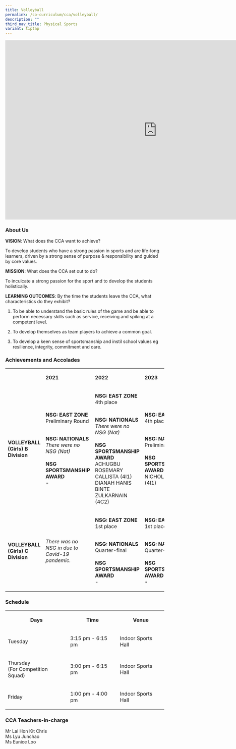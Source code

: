 ```yaml
---
title: Volleyball
permalink: /co-curriculum/cca/volleyball/
description: ""
third_nav_title: Physical Sports
variant: tiptap
---
```

<div class="iframe-wrapper">
<iframe height="569" width="960" allowfullscreen="true" frameborder="0" src="https://docs.google.com/presentation/d/1rA7CNzw502cMxohIqboqdbk4WvhP9e9Y3sLPYeHGv7g/embed?start=true&amp;loop=true&amp;delayms=3000"></iframe>
</div>
<h3>About Us</h3>
<p><strong>VISION</strong>: What does the CCA want to achieve?&nbsp;</p>
<p>To develop students who have a strong passion in sports and are life-long
learners, driven by a strong sense of purpose &amp; responsibility and
guided by core values.</p>
<p><strong>MISSION</strong>: What does the CCA set out to do?</p>
<p>To inculcate a strong passion for the sport and to develop the students
holistically.</p>
<p><strong>LEARNING OUTCOMES</strong>: By the time the students leave the
CCA, what characteristics do they exhibit?</p>
<ol data-tight="true" class="tight">
<li>
<p>To be able to understand the basic rules of the game and be able to perform
necessary skills such as service, receiving and spiking at a competent
level.</p>
</li>
<li>
<p>To develop themselves as team players to achieve a common goal.</p>
</li>
<li>
<p>To develop a keen sense of sportsmanship and instil school values eg resilience,
integrity, commitment and care.</p>
</li>
</ol>
<h3>Achievements and Accolades</h3>
<table style="minWidth: 100px">
<colgroup>
<col>
<col>
<col>
<col>
</colgroup>
<tbody>
<tr>
<td rowspan="1" colspan="1">
<p><strong>&nbsp;</strong>
</p>
</td>
<td rowspan="1" colspan="1">
<p><strong>2021</strong>
</p>
</td>
<td rowspan="1" colspan="1">
<p><strong>2022</strong>
</p>
</td>
<td rowspan="1" colspan="1">
<p><strong>2023</strong>
</p>
</td>
</tr>
<tr>
<td rowspan="1" colspan="1">
<p><strong>VOLLEYBALL (Girls) B Division</strong>
</p>
</td>
<td rowspan="1" colspan="1">
<p><strong>NSG: EAST ZONE <br></strong>Preliminary Round</p>
<p><strong><br>NSG: NATIONALS<br></strong><em>There were no NSG (Nat)</em><strong><br><br>NSG SPORTSMANSHIP AWARD<br>-</strong>
</p>
</td>
<td rowspan="1" colspan="1">
<p><strong>NSG: EAST ZONE <br></strong>4th place</p>
<p><strong><br>NSG: NATIONALS<br></strong><em>There were no NSG (Nat)</em><strong><br><br>NSG SPORTSMANSHIP AWARD<br></strong>ACHUGBU
ROSEMARY CALLISTA (4I1)
<br>DIANAH HANIS BINTE ZULKARNAIN (4C2)</p>
</td>
<td rowspan="1" colspan="1">
<p><strong>NSG: EAST ZONE <br></strong>4th place</p>
<p><strong><br>NSG: NATIONALS<br></strong>Preliminary Round<strong><br><br>NSG SPORTSMANSHIP AWARD<br></strong>NICHOLE
TAN (4I1)</p>
</td>
</tr>
<tr>
<td rowspan="1" colspan="1">
<p><strong>VOLLEYBALL (Girls) C Division</strong>
</p>
</td>
<td rowspan="1" colspan="1">
<p><em>There was no NSG in due to Covid-19 pandemic.</em>
</p>
</td>
<td rowspan="1" colspan="1">
<p><strong>NSG: EAST ZONE <br></strong>1st place</p>
<p><strong><br>NSG: NATIONALS<br></strong>Quarter-final<strong><br><br>NSG SPORTSMANSHIP AWARD<br></strong>-</p>
</td>
<td rowspan="1" colspan="1">
<p><strong>NSG: EAST ZONE <br></strong>1st place</p>
<p><strong><br>NSG: NATIONALS<br></strong>Quarter-final<strong><br><br>NSG SPORTSMANSHIP AWARD<br>-</strong>
</p>
</td>
</tr>
</tbody>
</table>
<h3>Schedule</h3>
<table style="minWidth: 75px">
<colgroup>
<col>
<col>
<col>
</colgroup>
<tbody>
<tr>
<th rowspan="1" colspan="1">
<p>Days</p>
</th>
<th rowspan="1" colspan="1">
<p>Time</p>
</th>
<th rowspan="1" colspan="1">
<p>Venue</p>
</th>
</tr>
<tr>
<td rowspan="1" colspan="1">
<p>Tuesday</p>
</td>
<td rowspan="1" colspan="1">
<p>3:15 pm - 6:15 pm
<br>
</p>
</td>
<td rowspan="1" colspan="1">
<p>Indoor Sports Hall
<br>
</p>
</td>
</tr>
<tr>
<td rowspan="1" colspan="1">
<p>Thursday
<br>(For Competition Squad)</p>
</td>
<td rowspan="1" colspan="1">
<p>3:00 pm - 6:15 pm</p>
</td>
<td rowspan="1" colspan="1">
<p>Indoor Sports Hall</p>
</td>
</tr>
<tr>
<td rowspan="1" colspan="1">
<p>Friday
<br>
</p>
</td>
<td rowspan="1" colspan="1">
<p>1:00 pm - 4:00 pm
<br>
</p>
</td>
<td rowspan="1" colspan="1">
<p>Indoor Sports Hall</p>
</td>
</tr>
</tbody>
</table>
<h3>CCA Teachers-in-charge</h3>
<p>Mr Lai Hon Kit Chris
<br>Ms Lyu Junchao
<br>Ms Eunice Loo</p>